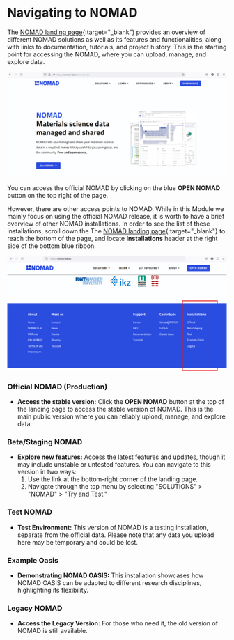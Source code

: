 # Navigating to NOMAD

The [NOMAD landing page](https://nomad-lab.eu/nomad-lab/){:target="_blank"} provides an overview of different NOMAD solutions as well as its features and functionalities, along with links to documentation, tutorials, and project history. This is the starting point for accessing the NOMAD, where you can upload, manage, and explore data.

![NOMAD Landing Page](images/NOMAD_landing_page.png)

You can access the official NOMAD by clicking on the blue **OPEN NOMAD**
button on the top right of the page.

However, there are other access points to NOMAD. While in this Module we mainly focus on using the official NOMAD release, it is worth to have a brief overview of other NOMAD installations. In order to see the list of these installations, scroll down the The [NOMAD landing page](https://nomad-lab.eu/nomad-lab/){:target="_blank"} to reach the bottom of the page, and locate **Installations** header at the right side of the bottom blue ribbon.

![NOMAD Landing Page](images/NOMAD_installations.png)

### Official NOMAD (Production)

- **Access the stable version:** Click the **OPEN NOMAD** button at the top of the landing page to access the stable version of NOMAD. This is the main public version where you can reliably upload, manage, and explore data.

### Beta/Staging NOMAD

- **Explore new features:** Access the latest features and updates, though it may include unstable or untested features. You can navigate to this version in two ways:
  1. Use the link at the bottom-right corner of the landing page.
  2. Navigate through the top menu by selecting "SOLUTIONS" > "NOMAD" > "Try and Test."

### Test NOMAD

- **Test Environment:** This version of NOMAD is a testing installation, separate from the official data. Please note that any data you upload here may be temporary and could be lost.

### Example Oasis

- **Demonstrating NOMAD OASIS:** This installation showcases how NOMAD OASIS can be adapted to different research disciplines, highlighting its flexibility.

### Legacy NOMAD

- **Access the Legacy Version:** For those who need it, the old version of NOMAD is still available.



